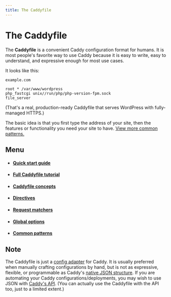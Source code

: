 ```yaml
---
title: The Caddyfile
---
```


# The Caddyfile

The **Caddyfile** is a convenient Caddy configuration format for humans. It is most people's favorite way to use Caddy because it is easy to write, easy to understand, and expressive enough for most use cases.

It looks like this:

```caddy
example.com

root * /var/www/wordpress
php_fastcgi unix//run/php/php-version-fpm.sock
file_server
```

(That's a real, production-ready Caddyfile that serves WordPress with fully-managed HTTPS.)

The basic idea is that you first type the address of your site, then the features or functionality you need your site to have. [View more common patterns.](/docs/caddyfile/patterns)

## Menu

- #### [Quick start guide](/docs/quick-starts/caddyfile)
- #### [Full Caddyfile tutorial](/docs/caddyfile-tutorial)
- #### [Caddyfile concepts](/docs/caddyfile/concepts)
- #### [Directives](/docs/caddyfile/directives)
- #### [Request matchers](/docs/caddyfile/matchers)
- #### [Global options](/docs/caddyfile/options)
- #### [Common patterns](/docs/caddyfile/patterns)
<!-- - #### [Caddyfile specification](/docs/caddyfile/spec) TODO: Finish this -->


## Note

The Caddyfile is just a [config adapter](/docs/config-adapters) for Caddy. It is usually preferred when manually crafting configurations by hand, but is not as expressive, flexible, or programmable as Caddy's [native JSON structure](/docs/json/). If you are automating your Caddy configurations/deployments, you may wish to use JSON with [Caddy's API](/docs/api). (You can actually use the Caddyfile with the API too, just to a limited extent.)